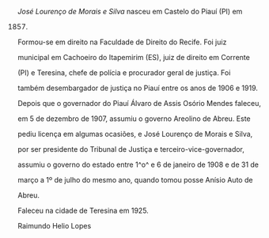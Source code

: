 

*José Lourenço de Morais e Silva* nasceu em Castelo do Piauí (PI) em

1857.



Formou-se em direito na Faculdade de Direito do Recife. Foi juiz

municipal em Cachoeiro do Itapemirim (ES), juiz de direito em Corrente

(PI) e Teresina, chefe de polícia e procurador geral de justiça. Foi

também desembargador de justiça no Piauí entre os anos de 1906 e 1919.



Depois que o governador do Piauí Álvaro de Assis Osório Mendes faleceu,

em 5 de dezembro de 1907, assumiu o governo Areolino de Abreu. Este

pediu licença em algumas ocasiões, e José Lourenço de Morais e Silva,

por ser presidente do Tribunal de Justiça e terceiro-vice-governador,

assumiu o governo do estado entre 1^o^ e 6 de janeiro de 1908 e de 31 de

março a 1º de julho do mesmo ano, quando tomou posse Anísio Auto de

Abreu.



Faleceu na cidade de Teresina em 1925.



Raimundo Helio Lopes




